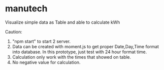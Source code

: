 # manutech
Visualize simple data as Table and able to calculate kWh

Caution:
1. "npm start" to start 2 server.
2. Data can be created with moment.js to get proper Date,Day,Time format into database. In this prototype, just test with 24 hour format time.
3. Calculation only work with the times that showed on table.
4. No negative value for calculation.
